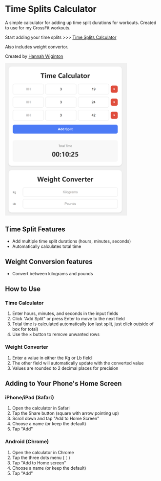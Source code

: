 # Time Splits Calculator

A simple calculator for adding up time split durations for workouts. Created to use for my CrossFit workouts.

Start adding your time splits >>> [Time Splits Calculator](https://hbw42.github.io/Time-calculator/)

Also includes weight convertor.

Created by [Hannah Wiginton](https://hannahwiginton.com)

<img src="assets/timesplitscalculator.png" width="400" height="498" alt="Time Splits Calculator Screenshot">

## Time Split Features

- Add multiple time split durations (hours, minutes, seconds)
- Automatically calculates total time

## Weight Conversion features 
- Convert between kilograms and pounds

## How to Use

### Time Calculator
1. Enter hours, minutes, and seconds in the input fields
2. Click "Add Split" or press Enter to move to the next field
3. Total time is calculated automatically (on last split, just click outside of box for total)
4. Use the × button to remove unwanted rows

### Weight Converter
1. Enter a value in either the Kg or Lb field
2. The other field will automatically update with the converted value
3. Values are rounded to 2 decimal places for precision

## Adding to Your Phone's Home Screen

### iPhone/iPad (Safari)
1. Open the calculator in Safari
2. Tap the Share button (square with arrow pointing up)
3. Scroll down and tap "Add to Home Screen"
4. Choose a name (or keep the default)
5. Tap "Add"

### Android (Chrome)
1. Open the calculator in Chrome
2. Tap the three dots menu (⋮)
3. Tap "Add to Home screen"
4. Choose a name (or keep the default)
5. Tap "Add"
